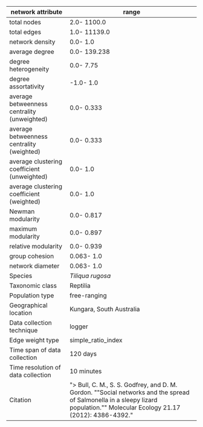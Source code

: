 network attribute|range
---|---
total nodes|2.0- 1100.0
total edges|1.0- 11139.0
network density|0.0- 1.0
average degree|0.0- 139.238
degree heterogeneity|0.0- 7.75
degree assortativity|-1.0- 1.0
average betweenness centrality (unweighted)|0.0- 0.333
average betweenness centrality (weighted)|0.0- 0.333
average clustering coefficient (unweighted)|0.0- 1.0
average clustering coefficient (weighted)|0.0- 1.0
Newman modularity|0.0- 0.817
maximum modularity|0.0- 0.897
relative modularity|0.0- 0.939
group cohesion|0.063- 1.0
network diameter|0.063- 1.0
Species|*Tiliqua rugosa*
Taxonomic class|Reptilia
Population type|free-ranging
Geographical location|Kungara, South Australia
Data collection technique|logger
Edge weight type|simple_ratio_index
Time span of data collection|120 days
Time resolution of data collection|10 minutes
Citation|"> Bull, C. M., S. S. Godfrey, and D. M. Gordon. ""Social networks and the spread of Salmonella in a sleepy lizard population."" Molecular Ecology 21.17 (2012): 4386-4392."
